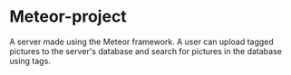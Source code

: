 # Meteor-project
A server made using the Meteor framework. A user can upload tagged pictures to the server's database and search for pictures in the database using tags.

